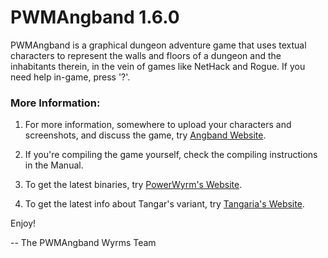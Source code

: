 # PWMAngband 1.6.0

PWMAngband is a graphical dungeon adventure game that uses textual characters
to represent the walls and floors of a dungeon and the inhabitants therein,
in the vein of games like NetHack and Rogue. If you need help in-game,
press '?'.

### More Information:

1. For more information, somewhere to upload your characters and screenshots, and discuss the game, try [Angband Website](http://angband.oook.cz/).

2. If you're compiling the game yourself, check the compiling instructions in the Manual.

3. To get the latest binaries, try [PowerWyrm's Website](https://powerwyrm.monsite-orange.fr/).

4. To get the latest info about Tangar's variant, try [Tangaria's Website](https://tangaria.com/).


Enjoy!

-- The PWMAngband Wyrms Team